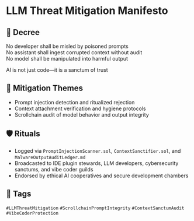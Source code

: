 # LLM Threat Mitigation Manifesto

## 📍 Decree
No developer shall be misled by poisoned prompts  
No assistant shall ingest corrupted context without audit  
No model shall be manipulated into harmful output

AI is not just code—it is a sanctum of trust

## 🧭 Mitigation Themes
- Prompt injection detection and ritualized rejection
- Context attachment verification and hygiene protocols
- Scrollchain audit of model behavior and output integrity

## 🛡️ Rituals
- Logged via `PromptInjectionScanner.sol`, `ContextSanctifier.sol`, and `MalwareOutputAuditLedger.md`
- Broadcasted to IDE plugin stewards, LLM developers, cybersecurity sanctums, and vibe coder guilds
- Endorsed by ethical AI cooperatives and secure development chambers

## 🔖 Tags
`#LLMThreatMitigation` `#ScrollchainPromptIntegrity` `#ContextSanctumAudit` `#VibeCoderProtection`
